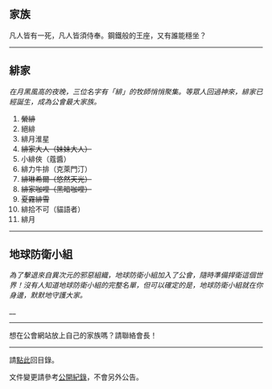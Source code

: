 ## 家族

凡人皆有一死，凡人皆須侍奉。鋼鐵般的王座，又有誰能穩坐？

---

## 緋家

_在月黑風高的夜晚，三位名字有「緋」的牧師悄悄聚集。等眾人回過神來，緋家已經誕生，成為公會最大家族。_

1. ~~縈緋~~
1. 絕緋
1. 緋月淮星
1. ~~緋家大人（妹妹大人）~~
1. 小緋俠（蔻醬）
1. 緋力牛排（克萊門汀）
1. ~~緋琳希爾（悠然天光）~~
1. ~~緋家咖哩（黑暗咖哩）~~
1. ~~夏霧緋雪~~
1. 緋拾不可（貓語者）
1. 緋月

---

## 地球防衛小組

_為了擊退來自異次元的邪惡組織，地球防衛小組加入了公會，隨時準備捍衛這個世界！沒有人知道地球防衛小組的完整名單，但可以確定的是，地球防衛小組就在你身邊，默默地守護大家。_

__

---

想在公會網站放上自己的家族嗎？請聯絡會長！

--- 

請[點此](index.html)回目錄。

文件變更請參考[公開紀錄](https://github.com/dalechou/badweather.tw/commits/master/houses.md)，不會另外公告。
